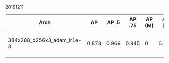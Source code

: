 20191211:

| Arch | AP  | AP .5 | AP .75 | AP (M) | AP (L) | AR | AR .5 | AR .75 | AR (M) | AR (L) | details | 
| ---  | --- | --- | --- | --- | --- | --- | --- | --- | --- | --- | --- | 
| 384x288_d256x3_adam_lr1e-3 | 0.878 | 0.969 | 0.945 | 0 | 0.878 | 0.906 | 0.976 | 0.952 | 0 | 0.907 | bc16, 1 gpu, 93 epoch|
